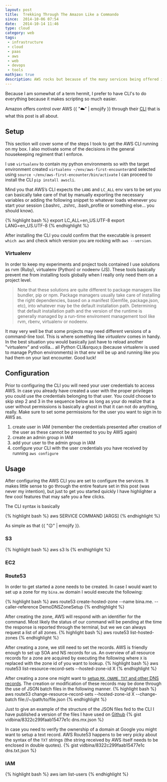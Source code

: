 ```yaml
---
layout: post
title:  Trekking Through The Amazon Like a Commando
since:  2014-10-06 07:54
date:   2014-10-14 11:46
type: cloud
category: web
tags:
 - infrastructure
 - cloud
 - paas
 - aws
 - web
 - devops
 - tools
mathjax: true
description: AWS rocks but because of the many services being offered it may feel like a impenetrable jungle at a first glance. This is my take on navigating that jungle using the CLI as my machete.
---
```

Because I am somewhat of a term hermit, I prefer to have CLI's to do everything
because it makes scripting so much easier.

Amazon offers control over AWS {{ ":cloud:" | emojify }} through their 
[CLI][installing-awscli] that is what this post is all about.

## Setup
This section will cover some of the steps I took to get the AWS CLI running on
my box. I also motivate some of the decisions in the general housekeeping 
regiment that I enforce.

I use ```virtualenv``` to contain my python environments so with the target 
environment created `virtualenv ~/env/aws-first-encounter`and selected using 
`source ~/env/aws-first-encounter/bin/activate` I can proceed to install the
CLI `pip install awscli`.

Mind you that AWS&rsquo;s CLI expects the ``LANG`` and ``LC_ALL`` env vars to
be set you can basically take care of that by manually exporting the necessary
variables or adding the following snippet to whatever loads whenever you start
your session (.bashrc, .zshrc, .bash_profile or something else&hellip; you 
should know).

{% highlight bash %}
export LC_ALL=en_US.UTF-8
export LANG=en_US.UTF-8
{% endhighlight %}

After installing the CLI you could confirm that the executable is present
```which aws``` and check which version you are rocking with 
```aws --version```.

### Virtualenv
In order to keep my experiments and project tools contained I use solutions as
rvm (Ruby), virtualenv (Python) or nodeenv (JS). These tools basically prevent
me from installing tools globally when I really only need them on a project
level.

<blockquote>
Note that these solutions are quite different to package managers like bundler,
pip or npm. Package managers usually take care of installing the right 
dependencies, based on a manifest (Gemfile, package.json, etc), into whatever 
may be the default installation path. Determining that default installation 
path and the version of the runtime is generally managed by a run-time
enviroment management tool like rvm, rbenv, virtualenv or nodeenv.
</blockquote>

It may very well be that some projects may need different versions of a
command-line tool. This is where something like *virtualenv* comes in handy. In
the best situation you would basically just have to reload another "virtualenv"
and voilla&hellip; all Python CLI&srquo;s (because virtualenv is used to manage Python
environments) in that env will be up and running like you had them on your last
encounter. Good luck!

## Configuration
Prior to configuring the CLI you will need your user credentials to access AWS.
In case you already have created a user with the proper privileges you could
use the credentials belonging to that user. You could choose to skip step 2 and
3 in the sequence below as long as your do realize that a user without 
permissions is basically a ghost in that it can not do anything, really. Make 
sure to set some permissions for the user you want to sign in to AWS as.

 1. create user in IAM (remember the credentials presented after creation of the
 user as these cannot be presented to you by AWS again)
 2. create an admin group in IAM
 3. add your user to the admin group in IAM
 4. configure your CLI with the user credentials you have received by running 
 ```aws configure```

## Usage
After configuring the AWS CLI you are set to configure the services. It makes
little sense to go through the entire feature set in this post (was never my
intention), but just to get you started quickly I have highlighter a few cool
features that may safe you a few clicks.

The CLI syntax is basically

{% highlight bash %}
aws SERVICE COMMAND [ARGS]
{% endhighlight %}

As simple as that {{ ":wink:" | emojify }}.

<a name="storage"></a>
### S3
{% highlight bash %}
aws s3 ls
{% endhighlight %}

<a name="vm"></a>
### EC2

<a name="dns"></a>
### Route53
In order to get started a zone needs to be created. In case I would want to
set up a zone for my `bina.me` domain I would execute the following:

{% highlight bash %}
aws route53 create-hosted-zone --name bina.me. --caller-reference DemoDNSZoneSetup
{% endhighlight %}

After creating the zone, AWS will respond with an identifier for the command.
Most likely the status of our command will be pending at the time the response
is reported through the terminal, but we we can always request a list of all
zones.
{% highlight bash %}
aws route53 list-hosted-zones
{% endhighlight %}

After creating a zone, we still need to set the records. AWS is friendly enough
to set up SOA and NS records for us. An overview of all resource records for a
zone are acquired by executing the following where `X` is replaced with the
zone id of you want to lookup.
{% highlight bash %}
aws route53 list-resource-record-sets --hosted-zone-id X
{% endhighlight %}

After creating a zone one might want to [setup `MX`, `CNAME`, `TXT` and other
DNS records][create-record-sets]. The creation or modification of these records
may be done through the use of JSON batch files in the following manner.
{% highlight bash %}
aws route53 change-resource-record-sets --hosted-zone-id X --change-batch file://~/path/to/file.json
{% endhighlight %}

<a name="dns.mx"></a>
Just to give an example of the structure of the JSON files fed to the CLI I 
have published a version of the files I have used on [Github][route53-json-gist]
{% gist vidbina/8322c299faab15477e1c dns.mx.json %}

<a name="dns.txt"></a>
In case you need to verify the ownership of a domain at Google you might want
to setup a text record. AWS Route53 happens to be very picky about the syntax
of the `TXT` strings (the string received by AWS itself needs to be enclosed in
double quotes).
{% gist vidbina/8322c299faab15477e1c dns.txt.json %}

<a name="users"></a>
### IAM
{% highlight bash %}
aws iam list-users
{% endhighlight %}

[installing-awscli]: http://docs.aws.amazon.com/cli/latest/userguide/installing.html
[confing-awscli]: http://docs.aws.amazon.com/cli/latest/userguide/cli-chap-getting-started.html
[migrate-dns]: http://docs.aws.amazon.com/Route53/latest/DeveloperGuide/MigratingDNS.html
[create-record-sets]: http://docs.aws.amazon.com/cli/latest/reference/route53/change-resource-record-sets.html
[route53-json-gist]: https://gist.github.com/vidbina/8322c299faab15477e1c
